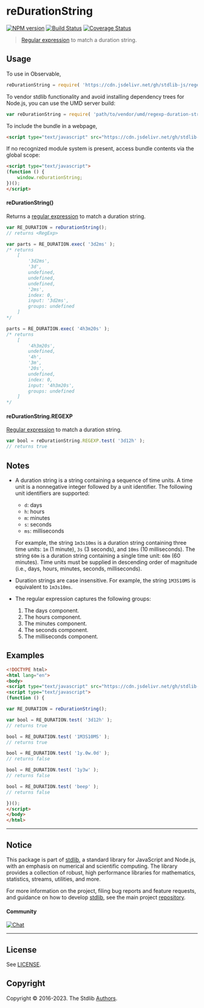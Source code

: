 <!--

@license Apache-2.0

Copyright (c) 2022 The Stdlib Authors.

Licensed under the Apache License, Version 2.0 (the "License");
you may not use this file except in compliance with the License.
You may obtain a copy of the License at

   http://www.apache.org/licenses/LICENSE-2.0

Unless required by applicable law or agreed to in writing, software
distributed under the License is distributed on an "AS IS" BASIS,
WITHOUT WARRANTIES OR CONDITIONS OF ANY KIND, either express or implied.
See the License for the specific language governing permissions and
limitations under the License.

-->

# reDurationString

[![NPM version][npm-image]][npm-url] [![Build Status][test-image]][test-url] [![Coverage Status][coverage-image]][coverage-url] <!-- [![dependencies][dependencies-image]][dependencies-url] -->

> [Regular expression][mdn-regexp] to match a duration string.



<section class="usage">

## Usage

To use in Observable,

```javascript
reDurationString = require( 'https://cdn.jsdelivr.net/gh/stdlib-js/regexp-duration-string@umd/browser.js' )
```

To vendor stdlib functionality and avoid installing dependency trees for Node.js, you can use the UMD server build:

```javascript
var reDurationString = require( 'path/to/vendor/umd/regexp-duration-string/index.js' )
```

To include the bundle in a webpage,

```html
<script type="text/javascript" src="https://cdn.jsdelivr.net/gh/stdlib-js/regexp-duration-string@umd/browser.js"></script>
```

If no recognized module system is present, access bundle contents via the global scope:

```html
<script type="text/javascript">
(function () {
    window.reDurationString;
})();
</script>
```

#### reDurationString()

Returns a [regular expression][mdn-regexp] to match a duration string.

```javascript
var RE_DURATION = reDurationString();
// returns <RegExp>

var parts = RE_DURATION.exec( '3d2ms' );
/* returns
    [
        '3d2ms',
        '3d',
        undefined,
        undefined,
        undefined,
        '2ms',
        index: 0,
        input: '3d2ms',
        groups: undefined
    ]
*/

parts = RE_DURATION.exec( '4h3m20s' );
/* returns
    [
        '4h3m20s',
        undefined,
        '4h',
        '3m',
        '20s',
        undefined,
        index: 0,
        input: '4h3m20s',
        groups: undefined
    ]
*/
```

#### reDurationString.REGEXP

[Regular expression][mdn-regexp] to match a duration string.

```javascript
var bool = reDurationString.REGEXP.test( '3d12h' );
// returns true
```

</section>

<!-- /.usage -->

<section class="notes">

## Notes

-   A duration string is a string containing a sequence of time units. A time unit is a nonnegative integer followed by a unit identifier. The following unit identifiers are supported:

    -   `d`: days
    -   `h`: hours
    -   `m`: minutes
    -   `s`: seconds
    -   `ms`: milliseconds

    For example, the string `1m3s10ms` is a duration string containing three time units: `1m` (1 minute), `3s` (3 seconds), and `10ms` (10 milliseconds). The string `60m` is a duration string containing a single time unit: `60m` (60 minutes). Time units must be supplied in descending order of magnitude (i.e., days, hours, minutes, seconds, milliseconds).

-   Duration strings are case insensitive. For example, the string `1M3S10MS` is equivalent to `1m3s10ms`.

-   The regular expression captures the following groups:

    1.  The days component.
    2.  The hours component.
    3.  The minutes component.
    4.  The seconds component.
    5.  The milliseconds component.

</section>

<!-- /.notes -->

<section class="examples">

## Examples

<!-- eslint no-undef: "error" -->

```html
<!DOCTYPE html>
<html lang="en">
<body>
<script type="text/javascript" src="https://cdn.jsdelivr.net/gh/stdlib-js/regexp-duration-string@umd/browser.js"></script>
<script type="text/javascript">
(function () {

var RE_DURATION = reDurationString();

var bool = RE_DURATION.test( '3d12h' );
// returns true

bool = RE_DURATION.test( '1M3S10MS' );
// returns true

bool = RE_DURATION.test( '1y.0w.0d' );
// returns false

bool = RE_DURATION.test( '1y3w' );
// returns false

bool = RE_DURATION.test( 'beep' );
// returns false

})();
</script>
</body>
</html>
```

</section>

<!-- /.examples -->

<!-- Section for related `stdlib` packages. Do not manually edit this section, as it is automatically populated. -->

<section class="related">

</section>

<!-- /.related -->

<!-- Section for all links. Make sure to keep an empty line after the `section` element and another before the `/section` close. -->


<section class="main-repo" >

* * *

## Notice

This package is part of [stdlib][stdlib], a standard library for JavaScript and Node.js, with an emphasis on numerical and scientific computing. The library provides a collection of robust, high performance libraries for mathematics, statistics, streams, utilities, and more.

For more information on the project, filing bug reports and feature requests, and guidance on how to develop [stdlib][stdlib], see the main project [repository][stdlib].

#### Community

[![Chat][chat-image]][chat-url]

---

## License

See [LICENSE][stdlib-license].


## Copyright

Copyright &copy; 2016-2023. The Stdlib [Authors][stdlib-authors].

</section>

<!-- /.stdlib -->

<!-- Section for all links. Make sure to keep an empty line after the `section` element and another before the `/section` close. -->

<section class="links">

[npm-image]: http://img.shields.io/npm/v/@stdlib/regexp-duration-string.svg
[npm-url]: https://npmjs.org/package/@stdlib/regexp-duration-string

[test-image]: https://github.com/stdlib-js/regexp-duration-string/actions/workflows/test.yml/badge.svg?branch=main
[test-url]: https://github.com/stdlib-js/regexp-duration-string/actions/workflows/test.yml?query=branch:main

[coverage-image]: https://img.shields.io/codecov/c/github/stdlib-js/regexp-duration-string/main.svg
[coverage-url]: https://codecov.io/github/stdlib-js/regexp-duration-string?branch=main

<!--

[dependencies-image]: https://img.shields.io/david/stdlib-js/regexp-duration-string.svg
[dependencies-url]: https://david-dm.org/stdlib-js/regexp-duration-string/main

-->

[chat-image]: https://img.shields.io/gitter/room/stdlib-js/stdlib.svg
[chat-url]: https://gitter.im/stdlib-js/stdlib/

[stdlib]: https://github.com/stdlib-js/stdlib

[stdlib-authors]: https://github.com/stdlib-js/stdlib/graphs/contributors

[umd]: https://github.com/umdjs/umd
[es-module]: https://developer.mozilla.org/en-US/docs/Web/JavaScript/Guide/Modules

[deno-url]: https://github.com/stdlib-js/regexp-duration-string/tree/deno
[umd-url]: https://github.com/stdlib-js/regexp-duration-string/tree/umd
[esm-url]: https://github.com/stdlib-js/regexp-duration-string/tree/esm
[branches-url]: https://github.com/stdlib-js/regexp-duration-string/blob/main/branches.md

[stdlib-license]: https://raw.githubusercontent.com/stdlib-js/regexp-duration-string/main/LICENSE

[mdn-regexp]: https://developer.mozilla.org/en-US/docs/Web/JavaScript/Guide/Regular_Expressions

</section>

<!-- /.links -->
